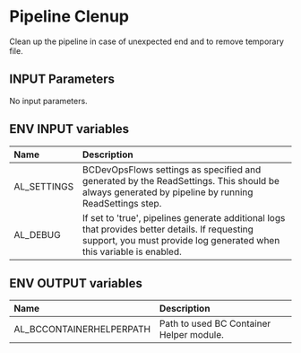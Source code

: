 # Pipeline Clenup

Clean up the pipeline in case of unexpected end and to remove temporary file.

## INPUT Parameters

No input parameters.

## ENV INPUT variables

| Name                  | Description |
| :--                   | :-- |
| AL_SETTINGS           | BCDevOpsFlows settings as specified and generated by the ReadSettings. This should be always generated by pipeline by running ReadSettings step. |
| AL_DEBUG | If set to 'true', pipelines generate additional logs that provides better details. If requesting support, you must provide log generated when this variable is enabled. |

## ENV OUTPUT variables

| Name                      | Description                               |
| :--                       | :--                                       |
| AL_BCCONTAINERHELPERPATH  | Path to used BC Container Helper module.  |